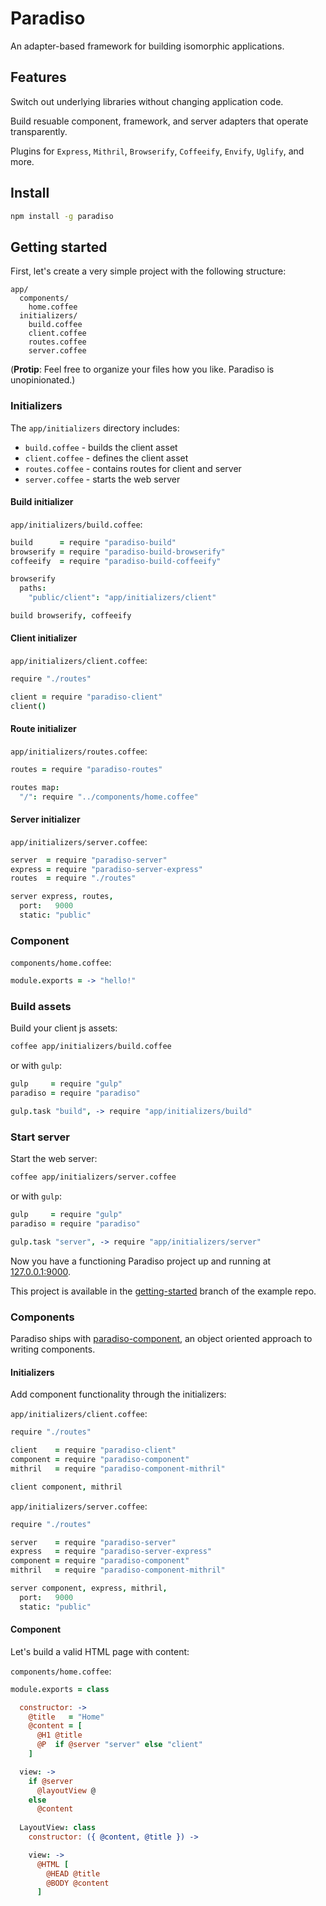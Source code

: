 # Paradiso

An adapter-based framework for building isomorphic applications.

## Features

Switch out underlying libraries without changing application code.

Build resuable component, framework, and server adapters that operate transparently.

Plugins for `Express`, `Mithril`, `Browserify`, `Coffeeify`, `Envify`, `Uglify`, and more.

## Install

```bash
npm install -g paradiso
```

## Getting started

First, let's create a very simple project with the following structure:

    app/
      components/
        home.coffee
      initializers/
        build.coffee
        client.coffee
        routes.coffee
        server.coffee

(**Protip**: Feel free to organize your files how you like. Paradiso is unopinionated.)

### Initializers

The `app/initializers` directory includes:
 
* `build.coffee` - builds the client asset
* `client.coffee` - defines the client asset
* `routes.coffee` - contains routes for client and server
* `server.coffee` - starts the web server

#### Build initializer

`app/initializers/build.coffee`:

```coffee
build      = require "paradiso-build"
browserify = require "paradiso-build-browserify"
coffeeify  = require "paradiso-build-coffeeify"

browserify
  paths:
    "public/client": "app/initializers/client"

build browserify, coffeeify
```

#### Client initializer

`app/initializers/client.coffee`:

```coffee
require "./routes"

client = require "paradiso-client"
client()
```

#### Route initializer

`app/initializers/routes.coffee`:

```coffee
routes = require "paradiso-routes"

routes map:
  "/": require "../components/home.coffee"
```

#### Server initializer

`app/initializers/server.coffee`: 

```coffee
server  = require "paradiso-server"
express = require "paradiso-server-express"
routes  = require "./routes"

server express, routes,
  port:   9000
  static: "public"
```

### Component

`components/home.coffee`:

```coffee
module.exports = -> "hello!"
```

### Build assets

Build your client js assets:

```bash
coffee app/initializers/build.coffee
```

or with `gulp`:

```coffee
gulp     = require "gulp"
paradiso = require "paradiso"

gulp.task "build", -> require "app/initializers/build"
```

### Start server

Start the web server:

```bash
coffee app/initializers/server.coffee
```

or with `gulp`:

```coffee
gulp     = require "gulp"
paradiso = require "paradiso"

gulp.task "server", -> require "app/initializers/server"
```

Now you have a functioning Paradiso project up and running at [127.0.0.1:9000](http://127.0.0.1:9000).

This project is available in the [getting-started](https://github.com/invrs/paradiso-example/tree/getting-started) branch of the example repo.

### Components

Paradiso ships with [paradiso-component](https://github.com/invrs/paradiso-component), an object oriented approach to writing components.

#### Initializers

Add component functionality through the initializers:

`app/initializers/client.coffee`:

```coffee
require "./routes"

client    = require "paradiso-client"
component = require "paradiso-component"
mithril   = require "paradiso-component-mithril"

client component, mithril
```

`app/initializers/server.coffee`:

```coffee
require "./routes"

server    = require "paradiso-server"
express   = require "paradiso-server-express"
component = require "paradiso-component"
mithril   = require "paradiso-component-mithril"

server component, express, mithril,
  port:   9000
  static: "public"
```

#### Component

Let's build a valid HTML page with content:

`components/home.coffee`:

```coffee
module.exports = class

  constructor: ->
    @title   = "Home"
    @content = [
      @H1 @title
      @P  if @server "server" else "client"
    ]

  view: ->
    if @server
      @layoutView @
    else
      @content
  
  LayoutView: class
    constructor: ({ @content, @title }) ->

    view: ->
      @HTML [
        @HEAD @title
        @BODY @content
      ]
```
